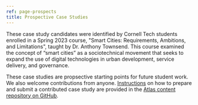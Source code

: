 ```yaml
---
ref: page-prospects
title: Prospective Case Studies
---
```


These case study candidates were identified by Cornell Tech students enrolled in a Spring 2023 course, "Smart Cities: Requirements, Ambitions, and Limitations", taught by Dr. Anthony Townsend. This course examined the concept of “smart cities” as a sociotechnical movement that seeks to expand the use of digital technologies in urban development, service delivery, and governance.

These case studies are propsective starting points for future student work. We also welcome contributions from anyone. [Instructions](https://github.com/Cornell-Tech-Urban-Tech-Hub/atlas-of-urban-tech/) on how to prepare and submit a contributed case study are provided in the [Atlas content repository on GitHub](https://github.com/Cornell-Tech-Urban-Tech-Hub/atlas-of-urban-tech/).
